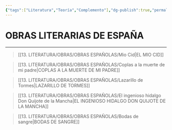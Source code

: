 ```yaml
---
{"tags":["Literatura","Teoría","Complemento"],"dg-publish":true,"permalink":"/13-literatura/obras/obras-espanolas/obras-espanolas/","dgPassFrontmatter":true}
---
```


# OBRAS LITERARIAS DE ESPAÑA
---

>[[13. LITERATURA/OBRAS/OBRAS ESPAÑOLAS/Mio Cid\|EL MIO CID]]

>[[13. LITERATURA/OBRAS/OBRAS ESPAÑOLAS/Coplas a la muerte de mi padre\|COPLAS A LA MUERTE DE MI PADRE]]

>[[13. LITERATURA/OBRAS/OBRAS ESPAÑOLAS/Lazarillo de Tormes\|LAZARILLO DE TORMES]]

>[[13. LITERATURA/OBRAS/OBRAS ESPAÑOLAS/El ingenioso hidalgo Don Quijote de la Mancha\|EL INGENIOSO HIDALGO DON QUIJOTE DE LA MANCHA]]

>[[13. LITERATURA/OBRAS/OBRAS ESPAÑOLAS/Bodas de sangre\|BODAS DE SANGRE]]

